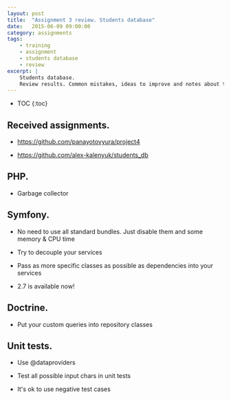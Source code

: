 ```yaml
---
layout: post
title:  "Assignment 3 review. Students database"
date:   2015-06-09 09:00:00
category: assignments
tags:
    - training
    - assignment
    - students database
    - review
excerpt: |
    Students database.
    Review results. Common mistakes, ideas to improve and notes about this assignment.
---
```

* TOC
{:toc}

## Received assignments.

* https://github.com/panayotovyura/project4

* https://github.com/alex-kalenyuk/students_db

## PHP.

* Garbage collector

## Symfony.

* No need to use all standard bundles. Just disable them and some memory & CPU time

* Try to decouple your services

* Pass as more specific classes as possible as dependencies into your services

* 2.7 is available now!

## Doctrine.

* Put your custom queries into repository classes

## Unit tests.

* Use @dataproviders

* Test all possible input chars in unit tests

* It's ok to use negative test cases